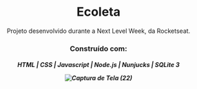 <h1 align="center">Ecoleta</h1>

<p align="center">Projeto desenvolvido durante a Next Level Week, da Rocketseat. <br>
 
<h3 align="center">Construído com:</h3>
<h5 align="center">HTML | CSS | Javascript | Node.js | Nunjucks | SQLite 3

![Captura de Tela (22)](https://user-images.githubusercontent.com/61036796/83897414-f4c1df00-a72b-11ea-9511-0afec7fb9076.png)


